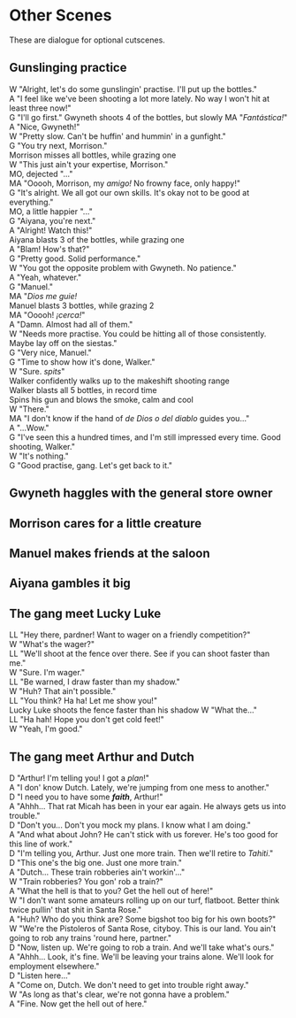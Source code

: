 # Other Scenes

These are dialogue for optional cutscenes.

## Gunslinging practice

W "Alright, let's do some gunslingin' practise. I'll put up the bottles."<br>
A "I feel like we've been shooting a lot more lately. No way I won't hit at least three now!"<br>
G "I'll go first."
Gwyneth shoots 4 of the bottles, but slowly
MA "<i>Fantástica!</i>"<br>
A "Nice, Gwyneth!"<br>
W "Pretty slow. Can't be huffin' and hummin' in a gunfight."<br>
G "You try next, Morrison."<br>
Morrison misses all bottles, while grazing one<br>
W "This just ain't your expertise, Morrison."<br>
MO, dejected "..."<br>
MA "Ooooh, Morrison, my <i>amigo!</i> No frowny face, only happy!"<br>
G "It's alright. We all got our own skills. It's okay not to be good at everything."<br>
MO, a little happier "..."<br>
G "Aiyana, you're next."<br>
A "Alright! Watch this!"<br>
Aiyana blasts 3 of the bottles, while grazing one<br>
A "Blam! How's that?"<br>
G "Pretty good. Solid performance."<br>
W "You got the opposite problem with Gwyneth. No patience."<br>
A "Yeah, whatever."<br>
G "Manuel."<br>
MA "<i>Dios me guie!</i><br>
Manuel blasts 3 bottles, while grazing 2<br>
MA "Ooooh! <i>¡cerca!</i>"<br>
A "Damn. Almost had all of them."<br>
W "Needs more practise. You could be hitting all of those consistently. Maybe lay off on the siestas."<br>
G "Very nice, Manuel."<br>
G "Time to show how it's done, Walker."<br>
W "Sure. <i>spits</i>"<br>
Walker confidently walks up to the makeshift shooting range<br>
Walker blasts all 5 bottles, in record time<br>
Spins his gun and blows the smoke, calm and cool<br>
W "There."<br>
MA "I don't know if the hand of <i>de Dios o del diablo</i> guides you..."<br>
A "...Wow."<br>
G "I've seen this a hundred times, and I'm still impressed every time. Good shooting, Walker."<br>
W "It's nothing."<br>
G "Good practise, gang. Let's get back to it."

## Gwyneth haggles with the general store owner

## Morrison cares for a little creature

## Manuel makes friends at the saloon

## Aiyana gambles it big

## The gang meet Lucky Luke

LL "Hey there, pardner! Want to wager on a friendly competition?"<br>
W "What's the wager?"<br>
LL "We'll shoot at the fence over there. See if you can shoot faster than me."<br>
W "Sure. I'm wager."<br>
LL "Be warned, I draw faster than my shadow."<br>
W "Huh? That ain't possible."<br>
LL "You think? Ha ha! Let me show you!"<br>
Lucky Luke shoots the fence faster than his shadow
W "What the..."<br>
LL "Ha hah! Hope you don't get cold feet!"<br>
W "Yeah, I'm good."

## The gang meet Arthur and Dutch

D "Arthur! I'm telling you! I got a <i>plan</i>!"<br>
A "I don' know Dutch. Lately, we're jumping from one mess to another."<br>
D "I need you to have some <i><b>faith</b></i>, Arthur!"<br>
A "Ahhh... That rat Micah has been in your ear again. He always gets us into trouble."<br>
D "Don't you... Don't you mock my plans. I know what I am doing."<br>
A "And what about John? He can't stick with us forever. He's too good for this line of work."<br>
D "I'm telling you, Arthur. Just one more train. Then we'll retire to <i>Tahiti</i>."<br>
D "This one's the big one. Just one more train."<br>
A "Dutch... These train robberies ain't workin'..."<br>
W "Train robberies? You gon' rob a train?"<br>
A "What the hell is that to you? Get the hell out of here!"<br>
W "I don't want some amateurs rolling up on our turf, flatboot. Better think twice pullin' that shit in Santa Rose."<br>
A "Huh? Who do you think are? Some bigshot too big for his own boots?"<br>
W "We're the Pistoleros of Santa Rose, cityboy. This is our land. You ain't going to rob any trains 'round here, partner."<br>
D "Now, listen up. We're going to rob a train. And we'll take what's ours."<br>
A "Ahhh... Look, it's fine. We'll be leaving your trains alone. We'll look for employment elsewhere."<br>
D "Listen here..."<br>
A "Come on, Dutch. We don't need to get into trouble right away."<br>
W "As long as that's clear, we're not gonna have a problem."<br>
A "Fine. Now get the hell out of here."
